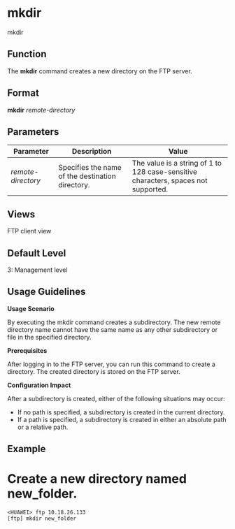 mkdir
=====

mkdir

Function
--------



The **mkdir** command creates a new directory on the FTP server.




Format
------

**mkdir** *remote-directory*


Parameters
----------

| Parameter | Description | Value |
| --- | --- | --- |
| *remote-directory* | Specifies the name of the destination directory. | The value is a string of 1 to 128 case-sensitive characters, spaces not supported. |



Views
-----

FTP client view


Default Level
-------------

3: Management level


Usage Guidelines
----------------

**Usage Scenario**

By executing the mkdir command creates a subdirectory. The new remote directory name cannot have the same name as any other subdirectory or file in the specified directory.

**Prerequisites**

After logging in to the FTP server, you can run this command to create a directory. The created directory is stored on the FTP server.

**Configuration Impact**

After a subdirectory is created, either of the following situations may occur:

* If no path is specified, a subdirectory is created in the current directory.
* If a path is specified, a subdirectory is created in either an absolute path or a relative path.

Example
-------

# Create a new directory named new\_folder.
```
<HUAWEI> ftp 10.18.26.133
[ftp] mkdir new_folder

```